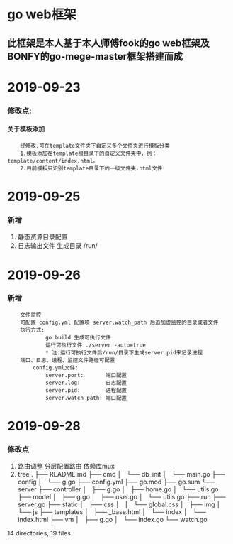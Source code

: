 go web框架
===
## 此框架是本人基于本人师傅fook的go web框架及BONFY的go-mege-master框架搭建而成

# 2019-09-23

### 修改点:

#### 关于模板添加
        经修改,可在template文件夹下自定义多个文件夹进行模板分类
        1.模板添加在template根目录下的自定义文件夹中，例：template/content/index.html。
        2.目前模板只识别template目录下的一级文件夹.html文件


# 2019-09-25
### 新增

1. 静态资源目录配置
2. 日志输出文件 生成目录 /run/

# 2019-09-26
### 新增

        文件监控
        可配置 config.yml 配置项 server.watch_path 后追加虚监控的目录或者文件
        执行方式: 
                go build 生成可执行文件 
                运行可执行文件 ./server -auto=true  
                * 注:运行可执行文件后/run/目录下生成server.pid来记录进程
        端口、日志、进程、监控文件路径可配置
            config.yml文件:
                server.port:       端口配置
                server.log:        日志配置
                server.pid:        进程配置
                server.watch_path: 端口配置

# 2019-09-28
### 修改点

1. 路由调整
        分层配置路由 依赖库mux
2. tree
.
├── README.md
├── cmd
│   └── db_init
│       └── main.go
├── config
│   └── g.go
├── config.yml
├── go.mod
├── go.sum
└── server
    ├── controller
    │   ├── g.go
    │   ├── home.go
    │   └── utils.go
    ├── model
    │   ├── g.go
    │   ├── user.go
    │   └── utils.go
    ├── run
    ├── server.go
    ├── static
    │   ├── css
    │   │   └── global.css
    │   ├── img
    │   └── js
    ├── templates
    │   ├── _base.html
    │   └── index
    │       └── index.html
    ├── vm
    │   ├── g.go
    │   └── index.go
    └── watch.go

14 directories, 19 files
